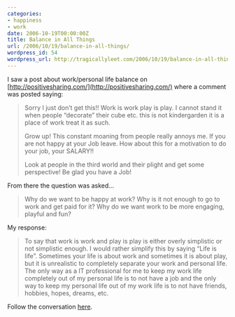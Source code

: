 ```yaml
---
categories:
- happiness
- work
date: 2006-10-19T00:00:00Z
title: Balance in All Things
url: /2006/10/19/balance-in-all-things/
wordpress_id: 54
wordpress_url: http://tragicallyleet.com/2006/10/19/balance-in-all-things/
---
```


I saw a post about work/personal life balance on [http://positivesharing.com/](http://positivesharing.com/) where a comment was posted saying:

> Sorry I just don’t get this!! Work is work play is play. 
> I cannot stand it when people “decorate” their cube etc. 
> this is not kindergarden it is a place of work treat it 
> as such.
>
> Grow up! This constant moaning from people really annoys 
> me. If you are not happy at your Job leave. How about 
> this for a motivation to do your job, your SALARY!!
>
> Look at people in the third world and their plight and 
> get some perspective! Be glad you have a Job!

From there the question was asked...

> Why do we want to be happy at work? Why is it not enough 
> to go to work and get paid for it? Why do we want work 
> to be more engaging, playful and fun?

My response:

> To say that work is work and play is play is either overly 
> simplistic or not simplistic enough. I would rather simplify 
> this by saying “Life is life”. Sometimes your life is about 
> work and sometimes it is about play, but it is unrealistic 
> to completely separate your work and personal life. The only 
> way as a IT professional for me to keep my work life completely 
> out of my personal life is to not have a job and the only way 
> to keep my personal life out of my work life is to not have 
> friends, hobbies, hopes, dreams, etc.

Follow the conversation [here](http://positivesharing.com/2006/10/ask-the-cho-whats-with-all-this-happiness-crap/).



